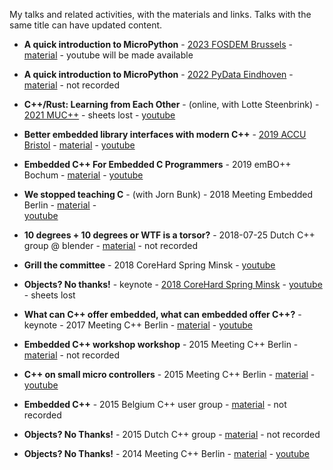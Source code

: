 My talks and related activities, with the materials and links.
Talks with the same title can have updated content.

* **A quick introduction to MicroPython** -
  [2023 FOSDEM Brussels](https://fosdem.org/2023/schedule/event/python_micropython_intro/) -
  [material](./2023-02-05-fosdem--a-quick-introduction-to-micropython) -
  youtube will be made available

* **A quick introduction to MicroPython** -
  [2022 PyData Eindhoven](https://www.meetup.com/pydata-eindhoven/events/288643458) -
  [material](./2022-11-25-pydata-eindhoven--a-quick-introduction-to-micropython) -
  not recorded
  
* **C++/Rust: Learning from Each Other** -
  (online, with Lotte Steenbrink) -
  [2021 MUC++](https://www.meetup.com/mucplusplus/events/281231257/) -
  sheets lost -
  [youtube](https://www.youtube.com/watch?v=0SHkxoCWfXU)
  
* **Better embedded library interfaces with modern C++** -
  [2019 ACCU Bristol](https://accu.org/video/spring-2019-day-2/ooijen/) -
  [material](./2019-accu--embedded-interfacing-with-cpp) - 
  [youtube](https://www.youtube.com/watch?v=ArRuPzN7JXs) 
   
* **Embedded C++ For Embedded C Programmers** -
  2019 emBO++ Bochum -
  [material](./2019-embo-bochum--embedded-cpp-for-embedded-c-programmers) -
  [youtube](https://youtube.com/watch?v=jbeyQe6RVo8)
  
* **We stopped teaching C** -
  (with Jorn Bunk) -
  2018 Meeting Embedded Berlin -
  [material](./2018-meeting-embedded-berlin--we-stopped-teaching-c) -  
  [youtube](https://www.youtube.com/watch?v=VZUTJ2UNXxI)
   
* **10 degrees + 10 degrees or WTF is a torsor?** -
   2018-07-25 Dutch C++ group @ blender -
   [material](./2019-07-25-dutch-cpp-group--10-degrees-plus-10-degrees) -
   not recorded
   
* **Grill the committee** -
  2018 CoreHard Spring Minsk -
  [youtube](https://www.youtube.com/watch?v=OY_mS2e4XTk)
   
* **Objects? No thanks!** -
  keynote -
  [2018 CoreHard Spring Minsk](https://corehard.io/reports/2018-spring/oijen/190) -
  [youtube](https://www.youtube.com/watch?v=GcfqHT4RtWc) -
  sheets lost
   
* **What can C++ offer embedded, what can embedded offer C++?** -
  keynote -
  2017 Meeting C++ Berlin -
  [material](./2017-meeting-cpp-berlin--embedded-and-cpp) -
  [youtube](https://www.youtube.com/watch?v=mNPfsUZb3vs)
   
* **Embedded C++ workshop workshop** -
  2015 Meeting C++ Berlin -
  [material](./2015-meeting-cpp-berlin--embedded-cpp-workshop) -
  not recorded
  
* **C++ on small micro controllers** -
  2015 Meeting C++ Berlin -
  [material](./2015-meeting-cpp-berlin-talk--cpp-on-small-microcontrollers) -
  [youtube](https://www.youtube.com/watch?v=07d5g7Ykgas)   
  
* **Embedded C++** -
   2015 Belgium C++ user group -
   [material](./2015-belgium-cpp-user-group--embedded-cpp) -
   not recorded
  
* **Objects? No Thanks!** -
  2015 Dutch C++ group -
  [material](./2015-09-dutch-cpp-group--objects-no-thanks) -
  not recorded
  
* **Objects? No Thanks!** -
  2014 Meeting C++ Berlin -
  [material](./2014-meeting-cpp-berlin--objects-no-thanks) -
  [youtube](https://www.youtube.com/watch?v=k8sRQMx2qUw)
  


